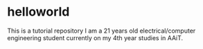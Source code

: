 # helloworld
This is a tutorial repository
I am a 21 years old electrical/computer engineering student currently on my 4th year studies in AAiT.
